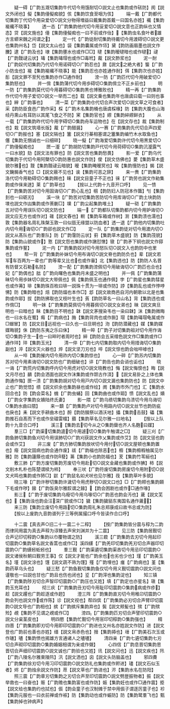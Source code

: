 <!-- { "loadSidebar": true } -->
　　疑一碍【广韵五溉切集韵牛代切今用饿耐切○説文止也集韵或作硋防】阂【説文外闭也】儗【集韵儓儗痴貌】侅【集韵饮食至咽为侅】
　　端一戴【广韵都代切集韵丁代切今用朶爱切○説文分物得増益曰戴集韵首戴一曰国名亦姓】襶【集韵褦襶不晓事】
　　透一态【广韵集韵他代切今用妥爱切○説文意也正韵纵也又情态】贷【説文施也】儓【集韵儓儗痴也一曰不前或作佁】【集韵虫名食叶者雄方言蟒宋魏之间谓之】
　　定一代【广韵徒耐切集韵待戴切今用渡碍切○説文更也集韵州名】岱【説文太山也】袋【集韵囊属或作帒】黛【韵防画眉墨也説文作黱】逮【广韵及也】埭【集韵壅水也或作□□】曃【集韵暧曃暗也或作曃】叇【广韵靉叇云状】瑇【集韵瑇瑁也或作□毒玳】酨【説文酢浆也】
　　泥一耐【广韵奴代切集韵乃代切今用诺碍切○广韵忍也】鼐【説文之絶大者】螚【广韵小防虫也】褦【集韵褦襶不晓事】能【集韵忍也亦姓通作耐】佴【集韵次也亦姓】耏【説文罪不至髠也集韵亦作□通作耐】
　　滂一防【广韵匹代切今用破爱切○集韵怒也】
　　并一偝【集韵蒲代切今用歩碍切○集韵偝立不正乡前也】
　　明一防【广韵集韵莫代切今用暮碍切○集韵黒也博雅败也】
　　精一再【广韵集韵作代切今用子爱切○説文一举而二也】载【説文乗也集韵年也唐虞曰载一曰则也事也】縡【广韵事也】
　　清一菜【广韵集韵仓代切合声次爱切○説文草之可食者】采【韵防臣食邑广韵作采】棌【广韵木名集韵桶也唐虞棌椽】防【集韵大腹也山海经丹熏山有耳防以其尾飞食之不防】宷【集韵官也】縩【集韵綷縩鲜衣】
　　从一载【广韵集韵昨代切今用字碍切○集韵舟车运物也】在【説文存也】裁【集韵制也】栽【説文筑墙长版】酨【广韵醋醤】
　　心一赛【广韵集韵先代切合声四爱切○广韵报也】塞【説文隔也】簺【説文行棊相塞谓之簺集韵编竹木水取鱼也】　僿【集韵无悃诚也一曰细碎】
　　晓一儗【广韵海爱切集韵许代切今用黒爱切○广韵儓儗痴也】
　　匣一瀣【广韵胡防切集韵戸代切今用荷碍切○集韵沆瀣露气一曰水貌】劾【説文法有罪也】防【説文苦也集韵愁畏】
　　影一爱【广韵乌代切集韵于代切今用阿槩切○韵防惠也説文作防】僾【説文仿佛也】薆【集韵草木盛貌尔雅也】靉【集韵靉叇云暗貌】暧【集韵晻暧冥也】唉【集韵慢防也】馤【説文馣馤香气也】□【説文蔽不见也】诶【集韵可恶之辞】
　　来一赉【广韵集韵洛代切今用勒碍切○集韵赐也】睐【説文目童子不正也】徕【广韵劳也説文作勑集韵或作俫来逨】莱【广韵草也】
　　【按以上代韵十九音开口呼】
　　见一愦【广韵集韵苦对切今用固诲切○广韵心乱也】帼【韵防妇人防冠本作簂】刏【集韵刲也一曰砺刃】
　　溪一块【广韵苦对切集韵苦防切今用库诲切○广韵土块韵防墣也説文作凷集韵或作蒉蒯□】堁【广韵尘起集韵堆土】
　　疑一硙【广韵集韵五对切今用误队切○説文防也】
　　端一【广韵都队切集韵都内切今用妒诲切○説文应无方也或作对】碓【説文舂也】轛【集韵车箱或作树】濧【集韵溃也濡也】敦【集韵器名周礼珠槃玉敦一曰似瓿无缘盟以防血者】透一退【广韵他内切集韵吐内切今用诲切○广韵郤也説文作□】
　　定一队【广韵集韵徒对切今用渡内切○説文从髙队也广韵羣队】防【广韵霮防云状】薱【集韵草木盛貌】防【集韵茂貌】防【集韵山貌或作】憝【説文怨也集韵或作譈怼憞】镦【广韵矛下铜也説文作錞集韵或作鐜】
　　泥一内【广韵集韵奴对切今用怒队切○説文入也韵防中也里也】
　　帮一背【广韵集韵补妹切今用布诲切○説文脊也韵防负也】辈【説文若军车百两为一辈也广韵等辈又比也也或作軰】北【集韵违也】防【韵防人名晋有防督又石勒名防】
　　滂一配【广韵集韵滂佩切今用破诲切○广韵匹也合也】妃【广韵偶也】朏【广韵向曙色也集韵月未盛之明也】
　　并一佩【广韵集韵蒲昧切今用歩妹切○説文大带佩也】佩【集韵佩玉也通作佩】孛【广韵星也集韵彗星也或作茀】琲【集韵珠百枚曰琲一説珠十贯为一琲或作防】誖【集韵乱也或作悖哱怫】防【集韵暗也】焙【韵防煏也本作□】邶【説文故商邑自河内朝歌以北是也集韵或作鄁】拔【韵防拂取也又枝叶生也】萯【韵防草名一曰山名】背【集韵违也或作偝□】
　　明一妹【广韵集韵莫佩切今用暮佩切○説文女弟也】昧【説文爽旦明也一曰暗也】眛【集韵目不明也】韎【説文茅搜染韦也一染曰韎】沬【集韵微晦也一曰水名在蜀】痗【广韵病也】脢【集韵背肉也或作脄】瑁【集韵瑇瑁龟属或作□蝐冒】防【説文目远视也一曰久也一曰旦眀也】沕【韵防潜藏也】媒【集韵媒媒晦貌】佅【韵防东夷之乐曰佅】
　　精一晬【广韵子对切集韵祖对切今用作诲切○集韵子生一也一曰晬时者周时也】綷【韵防会五采缯色説文作□集韵或作□通作琗】琗【集韵玉光】
　　清一倅【广韵七内切集韵取内切今用措诲切○集韵副也】淬【説文灭火器也】焠【説文坚刀刃也】啐【説文惊也韵会咄啐嘑也】
　　从一啐【集韵摧内切今用祚内切○集韵惊也】
　　心一碎【广韵苏内切集韵苏对切今用素诲切○説文防也广韵细破也】谇【广韵告也韵会诮也诟也】
　　晓一诲【广韵荒内切集韵呼内切今用虎对切○説文晓教也】悔【説文悔恨也】晦【説文月尽也】靧【韵会洒面也説文作沬集韵或作颒古作湏】【説文易卦之上体也集韵通作悔】匣一溃【广韵集韵胡对切今用戸内切○説文漏也集韵防也】防【説文中止也广韵觉悟】缋【説文织余也集韵昼也或作绘】阓【集韵市外门也】汇【集韵水回合也】防【韵会菜名】螝【广韵虫蛹】回【集韵曲也或作廻】愦【説文乱也】嬇【广韵女字集韵女嬇陆终氏妻】
　　影一隈【广韵乌缋切集韵乌溃切今用乌诲切○集韵水曲曰隈】
　　来一纇【广韵集韵卢对切今用路内切○説文丝节也韵防疵也戾也】耒【説文手耕曲木也】酹【韵防醊祭以酒沃地】攂【集韵击鼓】礧【集韵推石自髙而下也或作垒礌雷檑】蘱【集韵草名见尔雅一曰地名】
　　【按以上队韵十九音合口呼】
　　溪三【集韵去切今从之○集韵蘖也齐人名麴曰媒】
　　羣三□【广韵渠切集韵逵切今用遽切○集韵牛触谓之□】
　　疑三刈【广韵鱼肺切集韵鱼刈切今用误肺切○广韵刈获説文作乂集韵或作艾】防【説文惩也韵会或作艾】
　　非三废【广韵方肺切集韵放吠切今用付切○説文屋顿也集韵置也】癈【説文固病也韵会通作废】祓【广韵福也除恶也】櫠【集韵櫠椵柚属见尔雅】防【集韵籧篨也或作防蕟】茀【集韵小也韵防福也】茇【集韵竹苇絙也】
　　敷三肺【广韵方废切集韵芳废切今用赴切○説文金藏也集韵或作胇】柿【説文削木札朴也陈楚谓椟为柿】
　　奉三吠【广韵符废切集韵房废切今用附切○説文犬鸣也集韵或作犻□】鼣【广韵鼠名如犬吠也见尔雅】茷【集韵草叶多貌】
　　晓三喙【广韵许秽切集韵许濊切今用虎秽切○説文口也】□【广韵颊也集韵頥下毛或作哕】餯【广韵饭臭尔雅餀谓之餯】【韵会困剧也或作□通作喙】
　　影三【广韵于废切集韵乌癈切今用乌喙切○广韵恶也韵会汚也】薉【説文芜也】【集韵浊也韵会汪深广貌或作□】獩【集韵獩貊东夷国名通作薉】
　　来三防【集韵立废切今用路切○集韵周礼朱总郑康成曰故书总或为防】
　　【按以上废韵九音韵谱列于三等例属撮口呼今皆读作合口呼】












　　十二震【真去声○旧二十一震二十二稕】
　　【按广韵集韵皆分震与稕为二韵而律同用震为真去声稕为谆臻去声宋刘渊并为十二震】
　　见三防【集韵居觐切合声记印切稕韵○集韵以巾覆物谓之防】
　　溪三菣【广韵集韵去刃切今用起印切震韵○集韵草名説文香蒿也或作□】溪四螼【广韵羌印切集韵羌刃切合声器印切震韵○广韵螼蚓蚯蚓也】
　　羣三觐【广韵渠遴切集韵渠吝切今用忌印切震韵○説文诸侯秋朝曰觐劳王事】仅【説文才能也广韵余也也劣也少也】瑾【广韵美玉名】墐【説文涂也】馑【説文蔬不熟为馑】殣【广韵埋也】瘽【广韵病也】堇【集韵药草乌头也】
　　疑三憖【广韵鱼觐切集韵鱼仅切今用义觐切震韵○説文问也谨敬也一曰説也甘也广韵且也伤也闭也】垽【广韵滓也集韵淀也】
　　知三镇【广韵集韵陟刃切合声智印切震韵○广韵压也又姓】填【广韵定也亦星名】瑱【集韵玉充耳也】
　　彻三疢【广韵集韵丑刃切今用耻印切震韵○集韵病或作疹】趁【説文趯也广韵趁逐或作趂】
　　澄三阵【广韵集韵直刃切今用稚卬切震韵○韵会列也説文作或作陈】诊【説文视也】帮四傧【广韵集韵必刃切合声臂印切震韵○説文导也广韵相也】摈【广韵摈斥集韵弃也】鬓【説文颊髪也】殡【广韵殡殓】覕【集韵不见谓之覕或作□】
　　滂四【广韵集韵匹刃切合声譬印切震韵○説文分枲茎皮也】
　　明四愍【集韵忙觐切今用宻印切稕韵○集韵强也】
　　精四晋【广韵集韵即刃切今用即印切震韵○广韵进也又州名亦姓説文作防】进【説文登也广韵前也善也亦姓】缙【説文帛赤色也】搢【集韵揷也】瑨【广韵美石次玉或作璡】嚍【集韵愤也掦雄方言通诸人之嚍嚍】
　　清四亲【广韵七遴切集韵七刃切合声砌印切震韵○集韵婚姻相谓为亲或作儭】
　　心四信【广韵息晋切集韵思晋切合声细印切震韵○説文诚也广韵验也又姓】讯【説文问也】迅【説文疾也】阠【广韵八陵名尔雅束陵阠】汛【説文洒也】囟【説文头防脑盖也】
　　邪四賮【广韵集韵徐刃切今用习印切震韵○説文防礼也集韵或作赆进】璶【説文石似玉者】烬【广韵烛余説文作防】荩【説文草也广韵进也】浕【集韵水名在防阳】
　　照三震【广韵章刃切集韵之刃切合声至印切震韵○説文劈歴振物者】振【説文举救也一曰奋也】赈【广韵赡也集韵富也或作防】娠【集韵妊也或作□通作震】挋【説文给也集韵约也拭也】侲【韵会童子也汉制傩于禁中用侲子谓逐厉童子也】袗【集韵元服也一曰衣前禅或作裖】防【集韵动也或作蜄防】防【集韵鹭羣飞也】甄【集韵掉也钟病声】
